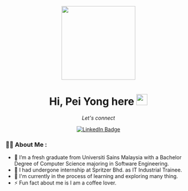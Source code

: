 <div id="header" align="center">
  <img src="https://media.giphy.com/media/leAqvqXDM5ST6yurMX/giphy.gif" width="200px" height="auto"/>
</div>

<h1 align="center">
    Hi, Pei Yong here
   <img src="https://media.giphy.com/media/hvRJCLFzcasrR4ia7z/giphy.gif" width="30px"/>
</h1>

<p align="center">
  <em>Let's connect</em>
</p>
<div id="badges" align="center" >
  <a href="https://www.linkedin.com/in/pei-yong-tan-b7667220b">
    <img src="https://img.shields.io/badge/LinkedIn-blue?style=for-the-badge&logo=linkedin&logoColor=white" alt="LinkedIn Badge"/>
  </a>
</div>


### :woman_technologist: About Me :

- 🔭 I’m a fresh graduate from Universiti Sains Malaysia with a Bachelor Degree of Computer Science majoring in Software Engineering.
- 🏢 I had undergone internship at Spritzer Bhd. as IT Industrial Trainee.
- 🌱 I'm currently in the process of learning and exploring many thing.
- ⚡ Fun fact about me is I am a coffee lover.


